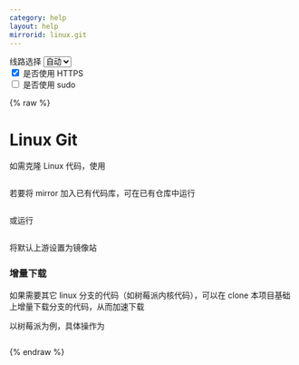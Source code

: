 ```yaml
---
category: help
layout: help
mirrorid: linux.git
---
```


<!-- 本 markdown 从 tuna/mirrorz-help-ng 自动生成，如需修改，请修改其对应部分 -->

<style>.z-help tmpl { display: none }</style>

<div class="z-wrap">
    <form class="z-form z-global" onchange="form_update(null)" onsubmit="return false">
        <div>
            <label for="e0a5cecb">线路选择</label>
            <select id="e0a5cecb" name="host">
                <option selected="selected" value="{{ site.url }}">自动</option>
                <option value="{{ site.urlv4 }}">IPv4</option>
                <option value="{{ site.urlv6 }}">IPv6</option>
            </select>
        </div>
        <div>
            <input id="144d763c" name="_scheme" type="checkbox" checked>
            <label for="144d763c">是否使用 HTTPS</label>
        </div>
        <div>
            <input id="4659e7da" name="_sudo" type="checkbox">
            <label for="4659e7da">是否使用 sudo</label>
        </div>
    </form>
</div>
{% raw %}
<div class="z-help"><h1>Linux Git</h1>
<p>如需克隆 Linux 代码，使用</p>
<div class="z-wrap"><form class="z-form" onchange="form_update(event)" onsubmit="return false"></form><pre class="z-code"></pre></div><tmpl z-lang="bash">
git clone {{endpoint}}
</tmpl>
<p>若要将 mirror 加入已有代码库，可在已有仓库中运行</p>
<div class="z-wrap"><form class="z-form" onchange="form_update(event)" onsubmit="return false"></form><pre class="z-code"></pre></div><tmpl z-lang="bash">
git remote add mirror {{endpoint}}
</tmpl>
<p>或运行</p>
<div class="z-wrap"><form class="z-form" onchange="form_update(event)" onsubmit="return false"></form><pre class="z-code"></pre></div><tmpl z-lang="bash">
git remote set-url origin {{endpoint}}
</tmpl>
<p>将默认上游设置为镜像站</p>
<h3>增量下载</h3>
<p>如果需要其它 linux 分支的代码（如树莓派内核代码），可以在 clone 本项目基础上增量下载分支的代码，从而加速下载</p>
<p>以树莓派为例，具体操作为</p>
<div class="z-wrap"><form class="z-form" onchange="form_update(event)" onsubmit="return false"></form><pre class="z-code"></pre></div><tmpl z-lang="bash">
git clone {{endpoint}}
git remote add rasp https://github.com/raspberrypi/linux.git
git fetch rasp
</tmpl><script id="z-config" type="application/x-mirrorz-help">eyJfIjogIkxpbnV4IEdpdCIsICJibG9jayI6IFsibGludXguZ2l0Il0sICJpbnB1dCI6IHt9LCAibmFtZSI6ICJsaW51eC5naXQifQ==</script>
</div>

{% endraw %}

<script src="/static/js/mustache.js?{{ site.data['hash'] }}"></script>
<script src="/static/js/zdocs.js?{{ site.data['hash'] }}"></script>
